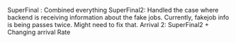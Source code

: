 SuperFinal : Combined everything
SuperFinal2: Handled the case where backend is receiving information about the fake jobs. Currently, fakejob info is being passes twice. 
Might need to fix that.
Arrival 2: SuperFinal2 + Changing arrival Rate

